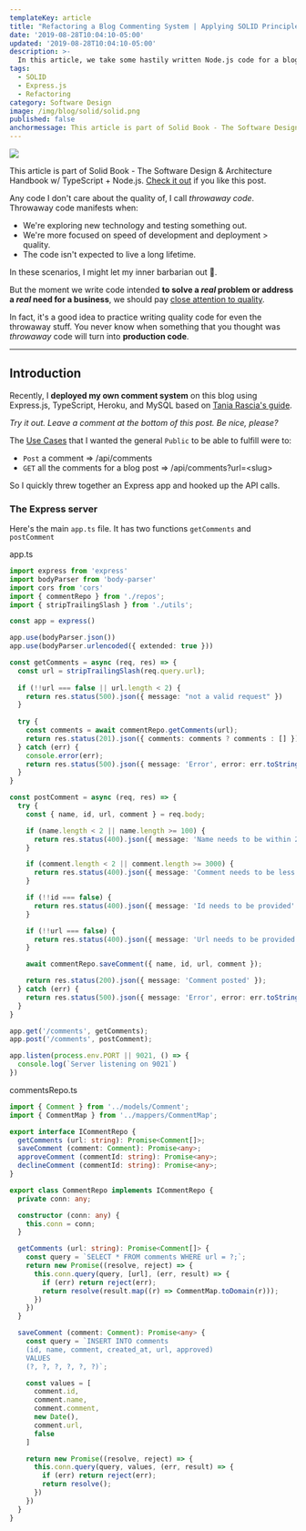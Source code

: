 ```yaml
---
templateKey: article
title: "Refactoring a Blog Commenting System | Applying SOLID Principles to TypeScript"
date: '2019-08-28T10:04:10-05:00'
updated: '2019-08-28T10:04:10-05:00'
description: >-
  In this article, we take some hastily written Node.js code for a blog commenting system and improve it by applying the SOLID principles.
tags:
  - SOLID
  - Express.js
  - Refactoring
category: Software Design
image: /img/blog/solid/solid.png
published: false
anchormessage: This article is part of Solid Book - The Software Design & Architecture Handbook. <a href="/resources/solid-nodejs-architecture">Get the book</a>.
---
```


<div class="solid-book-cta course-cta">
  <div class="solid-book-logo-container">
    <img src="/img/resources/solid-book/book-logo.png"/>
  </div>
  <p>This article is part of Solid Book - The Software Design & Architecture Handbook w/ TypeScript + Node.js. <a href="https://solidbook.io">Check it out</a> if you like this post.</p>
</div>

Any code I don't care about the quality of, I call _throwaway code_. Throwaway code manifests when:

- We're exploring new technology and testing something out.
- We're more focused on speed of development and deployment > quality.
- The code isn't expected to live a long lifetime.

In these scenarios, I might let my inner barbarian out 🦍.

But the moment we write code intended **to solve a _real_ problem or address a _real_ need for a business**, we should pay <u>close attention to quality</u>. 

In fact, it's a good idea to practice writing quality code for even the throwaway stuff. You never know when something that you thought was _throwaway_ code will turn into **production code**.

---

## Introduction

Recently, I **deployed my own comment system** on this blog using Express.js, TypeScript, Heroku, and MySQL based on [Tania Rascia's guide](https://www.taniarascia.com/add-comments-to-static-site/).

_Try it out. Leave a comment at the bottom of this post. Be nice, please?_

The [Use Cases](/articles/enterprise-typescript-nodejs/application-layer-use-cases/) that I wanted the general `Public` to be able to fulfill were to:

- `Post` a comment => /api/comments
- `GET` all the comments for a blog post => /api/comments?url=\<slug\>

So I quickly threw together an Express app and hooked up the API calls. 

### The Express server

Here's the main `app.ts` file. It has two functions `getComments` and `postComment`

<div class="filename">app.ts</div>

```typescript
import express from 'express'
import bodyParser from 'body-parser'
import cors from 'cors'
import { commentRepo } from './repos';
import { stripTrailingSlash } from './utils';

const app = express()

app.use(bodyParser.json())
app.use(bodyParser.urlencoded({ extended: true }))

const getComments = async (req, res) => {
  const url = stripTrailingSlash(req.query.url);
  
  if (!!url === false || url.length < 2) {
    return res.status(500).json({ message: "not a valid request" })
  }
  
  try {
    const comments = await commentRepo.getComments(url);
    return res.status(201).json({ comments: comments ? comments : [] });
  } catch (err) {
    console.error(err);
    return res.status(500).json({ message: 'Error', error: err.toString() })
  }
}

const postComment = async (req, res) => {
  try {
    const { name, id, url, comment } = req.body;

    if (name.length < 2 || name.length >= 100) {
      return res.status(400).json({ message: 'Name needs to be within 2 and 100 chars' })
    }

    if (comment.length < 2 || comment.length >= 3000) {
      return res.status(400).json({ message: 'Comment needs to be less than 3000' })
    }

    if (!!id === false) {
      return res.status(400).json({ message: 'Id needs to be provided' })
    }

    if (!!url === false) {
      return res.status(400).json({ message: 'Url needs to be provided' })
    }

    await commentRepo.saveComment({ name, id, url, comment });

    return res.status(200).json({ message: 'Comment posted' });
  } catch (err) {
    return res.status(500).json({ message: 'Error', error: err.toString() })
  }
}

app.get('/comments', getComments);
app.post('/comments', postComment);

app.listen(process.env.PORT || 9021, () => {
  console.log(`Server listening on 9021`)
})

```



<div class="filename">commentsRepo.ts</div>

```typescript
import { Comment } from '../models/Comment';
import { CommentMap } from '../mappers/CommentMap';

export interface ICommentRepo {
  getComments (url: string): Promise<Comment[]>;
  saveComment (comment: Comment): Promise<any>;
  approveComment (commentId: string): Promise<any>;
  declineComment (commentId: string): Promise<any>;
}

export class CommentRepo implements ICommentRepo {
  private conn: any;

  constructor (conn: any) {
    this.conn = conn;
  }

  getComments (url: string): Promise<Comment[]> {
    const query = `SELECT * FROM comments WHERE url = ?;`;
    return new Promise((resolve, reject) => {
      this.conn.query(query, [url], (err, result) => {
        if (err) return reject(err);
        return resolve(result.map((r) => CommentMap.toDomain(r)));
      })
    })
  }

  saveComment (comment: Comment): Promise<any> {
    const query = `INSERT INTO comments 
    (id, name, comment, created_at, url, approved) 
    VALUES
    (?, ?, ?, ?, ?, ?)`;

    const values = [
      comment.id, 
      comment.name, 
      comment.comment, 
      new Date(),
      comment.url,
      false
    ]

    return new Promise((resolve, reject) => {
      this.conn.query(query, values, (err, result) => {
        if (err) return reject(err);
        return resolve();
      })
    })
  }
}
```
